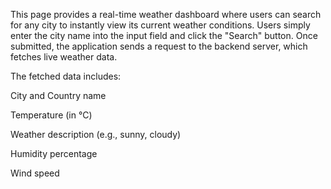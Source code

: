 This page provides a real-time weather dashboard where users can search for any city to instantly view its current weather conditions. Users simply enter the city name into the input field and click the "Search" button. Once submitted, the application sends a request to the backend server, which fetches live weather data.

The fetched data includes:

 City and Country name

 Temperature (in °C)

 Weather description (e.g., sunny, cloudy)

 Humidity percentage

 Wind speed
